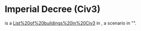 # Imperial Decree (Civ3)

 is a [List%20of%20buildings%20in%20Civ3](building) in , a scenario in "".